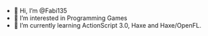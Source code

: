 - 👋  Hi, I’m @Fabi135
- 👀  I’m interested in Programming Games
- 🌱  I’m currently learning ActionScript 3.0, Haxe and Haxe/OpenFL. 

<!---
Fabi135/Fabi135 is a ✨ special ✨ repository because its `README.md` (this file) appears on your GitHub profile.
You can click the Preview link to take a look at your changes.
--->
